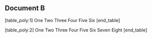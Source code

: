 ## Document B

[table_poly:1]
One
Two
Three
Four
Five 
Six
[end_table]

[table_poly:2]
One
Two
Three
Four
Five 
Six
Seven 
Eight
[end_table]